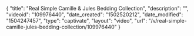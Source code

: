 {
    "title": "Real Simple Camille &amp; Jules Bedding Collection",
    "description": "",
    "videoid": "109976440",
    "date_created": "1502520212",
    "date_modified": "1504247457",
    "type": "captivate",
    "layout": "video",
    "url": "\/v\/real-simple-camille-jules-bedding-collection\/109976440"
}